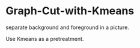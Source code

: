 # Graph-Cut-with-Kmeans

separate background and foreground in a picture.

Use Kmeans as a pretreatment.
